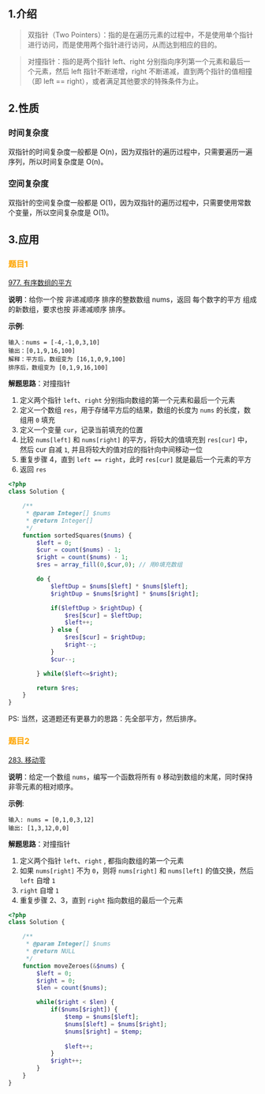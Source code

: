 ## 1.介绍
> 双指针（Two Pointers）：指的是在遍历元素的过程中，不是使用单个指针进行访问，而是使用两个指针进行访问，从而达到相应的目的。

> 对撞指针：指的是两个指针 left、right 分别指向序列第一个元素和最后一个元素，然后 left 指针不断递增，right 不断递减，直到两个指针的值相撞（即 left == right），或者满足其他要求的特殊条件为止。

## 2.性质

### 时间复杂度
双指针的时间复杂度一般都是 O(n)，因为双指针的遍历过程中，只需要遍历一遍序列，所以时间复杂度是 O(n)。

### 空间复杂度
双指针的空间复杂度一般都是 O(1)，因为双指针的遍历过程中，只需要使用常数个变量，所以空间复杂度是 O(1)。

## 3.应用

### <font style="color:orange"> 题目1 </font>

[977. 有序数组的平方](https://leetcode.cn/problems/squares-of-a-sorted-array/)

**说明**：给你一个按 非递减顺序 排序的整数数组 nums，返回 每个数字的平方 组成的新数组，要求也按 非递减顺序 排序。

**示例**:

```
输入：nums = [-4,-1,0,3,10]
输出：[0,1,9,16,100]
解释：平方后，数组变为 [16,1,0,9,100]
排序后，数组变为 [0,1,9,16,100]
```

**解题思路**：对撞指针
1. 定义两个指针 `left`、`right` 分别指向数组的第一个元素和最后一个元素
2. 定义一个数组 `res`，用于存储平方后的结果，数组的长度为 `nums` 的长度，数组用 `0` 填充
3. 定义一个变量 `cur`，记录当前填充的位置
4. 比较 `nums[left]` 和 `nums[right]` 的平方，将较大的值填充到 `res[cur]` 中，然后 cur 自减 `1`, 并且将较大的值对应的指针向中间移动一位
5. 重复步骤 4，直到 `left == right`，此时 `res[cur]` 就是最后一个元素的平方
6. 返回 `res`

```php
<?php
class Solution {

    /**
     * @param Integer[] $nums
     * @return Integer[]
     */
    function sortedSquares($nums) {
        $left = 0;
        $cur = count($nums) - 1;
        $right = count($nums) - 1;
        $res = array_fill(0,$cur,0); // 用0填充数组

        do {
            $leftDup = $nums[$left] * $nums[$left];
            $rightDup = $nums[$right] * $nums[$right];

            if($leftDup > $rightDup) {
                $res[$cur] = $leftDup;
                $left++;
            } else {
                $res[$cur] = $rightDup;
                $right--;
            }
            $cur--;

        } while($left<=$right);

        return $res;
    }
}
```

PS: 当然，这道题还有更暴力的思路：先全部平方，然后排序。

### <font style="color:orange"> 题目2 </font>

[283. 移动零](https://leetcode.cn/problems/move-zeroes/)

**说明**：给定一个数组 `nums`，编写一个函数将所有 `0` 移动到数组的末尾，同时保持非零元素的相对顺序。

**示例**:

```
输入: nums = [0,1,0,3,12]
输出: [1,3,12,0,0]
```

**解题思路**：对撞指针
1. 定义两个指针 `left`、`right` , 都指向数组的第一个元素
2. 如果 `nums[right]` 不为 `0`，则将 `nums[right]` 和 `nums[left]` 的值交换，然后 `left` 自增 `1`
3. `right` 自增 `1`
4. 重复步骤 2、3，直到 `right` 指向数组的最后一个元素

```php
<?php
class Solution {

    /**
     * @param Integer[] $nums
     * @return NULL
     */
    function moveZeroes(&$nums) {
        $left = 0;
        $right = 0;
        $len = count($nums);

        while($right < $len) {
            if($nums[$right]) {
                $temp = $nums[$left];
                $nums[$left] = $nums[$right];
                $nums[$right] = $temp;
                
                $left++;
            }
            $right++;
        }
    }
}
```